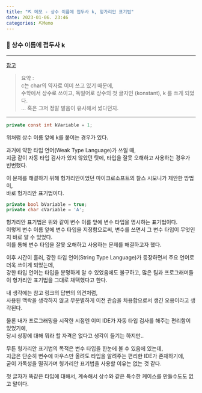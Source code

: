 ```yaml
---
title: "⛏️ 메모 - 상수 이름에 접두사 k, 헝가리안 표기법"
date: 2023-01-06. 23:46
categories: ⛏️Memo
---
```


### 💎 상수 이름에 접두사 k

---

[참고](https://stackoverflow.com/questions/5016622/where-does-the-k-prefix-for-constants-come-from)

> 요약 :  
> c는 char의 약자로 이미 쓰고 있기 때문에,  
> 수학에서 상수로 쓰이고, 독일어로 상수의 첫 글자인 (konstant), k 를 쓰게 되었다.  
> ... 혹은 그저 정말 발음이 유사해서 썼다던지.  

---

```cs
private const int kVariable = 1;
```

위처럼 상수 이름 앞에 k를 붙이는 경우가 있다.  

과거에 약한 타입 언어(Weak Type Language)가 쓰일 때,  
지금 같이 자동 타입 검사가 있지 않았던 탓에, 타입을 잘못 오해하고 사용하는 경우가 빈번했다.  

이 문제를 해결하기 위해 헝가리안이었던 마이크로소프트의 찰스 시모니가 제안한 방법이,  
바로 헝가리안 표기법이다.  

```cs
private bool bVariable = true;
private char cVariable = 'A';
```

헝가리안 표기법은 위와 같이 변수 이름 앞에 변수 타입을 명시하는 표기법이다.  
이렇게 변수 이름 앞에 변수 타입을 지정함으로써, 변수를 쓰면서 그 변수 타입이 무엇인지 바로 알 수 있었다.  
이를 통해 변수 타입을 잘못 오해하고 사용하는 문제를 해결하고자 했다.  

이후 시간이 흘러, 강한 타입 언어(String Type Language)가 등장하면서 주요 언어로 더욱 쓰이게 되었는데,  
강한 타입 언어는 타입을 분명하게 알 수 있었음에도 불구하고, 많은 팀과 프로그래머들이 헝가리안 표기법을 그대로 채택했다고 한다.  

내 생각에는 참고 링크의 답변의 의견처럼,  
사용된 맥락을 생각하지 않고 무분별하게 이전 관습을 차용함으로서 생긴 오용이라고 생각된다.  

물론 내가 프로그래밍을 시작한 시점엔 이미 IDE가 자동 타입 검사를 해주는 편리함이 있었기에,  
당시 상황에 대해 뭐라 할 자격은 없다고 생각이 들기는 하지만..

무튼 헝가리안 표기법의 목적은 변수 타입을 한눈에 볼 수 있음에 있는데,  
지금은 단순히 변수에 마우스만 올려도 타입을 알려주는 편리한 IDE가 존재하기에,  
굳이 가독성을 떨궈가며 헝가리안 표기법을 사용할 이유는 없는 것 같다.  

첫 글자가 똑같은 타입에 대해서, 계속해서 상수와 같은 특수한 케이스를 만들수도도 없고 말이다.  

